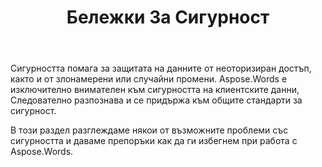 ﻿---
title: Бележки За Сигурност
second_title: Aspose.Words за C++
articleTitle: Бележки За Сигурност
linktitle: Бележки За Сигурност
type: docs
description: "Aspose.Words за C++ признава и се придържа към общи стандарти за сигурност, за да гарантира високо ниво на сигурност на данните. Разгледайте възможните проблеми със сигурността и препоръки как да ги избегнете."
weight: 80
url: /bg/cpp/security/
timestamp: 2024-01-27-14-07-04
---

Сигурността помага за защитата на данните от неоторизиран достъп, както и от злонамерени или случайни промени. Aspose.Words е изключително внимателен към сигурността на клиентските данни, Следователно разпознава и се придържа към общите стандарти за сигурност.

В този раздел разглеждаме някои от възможните проблеми със сигурността и даваме препоръки как да ги избегнем при работа с Aspose.Words.
